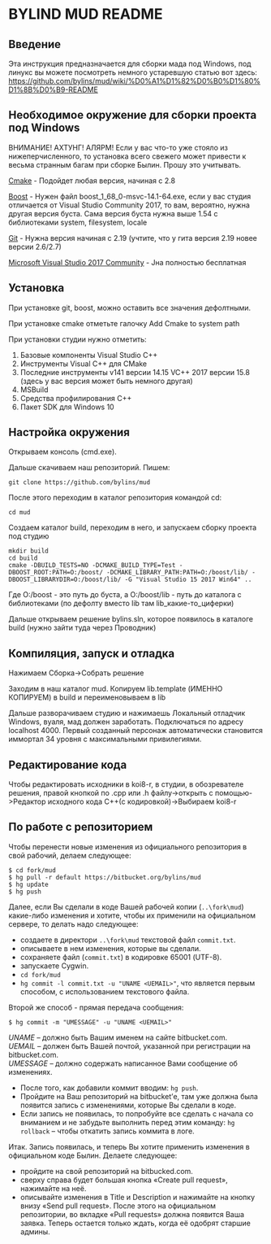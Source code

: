 ﻿# BYLIND MUD README

## Введение

Эта инструкция предназначается для сборки мада под Windows, под линукс вы можете посмотреть немного устаревшую статью вот здесь:
https://github.com/bylins/mud/wiki/%D0%A1%D1%82%D0%B0%D1%80%D1%8B%D0%B9-README

## Необходимое окружение для сборки проекта под Windows

ВНИМАНИЕ! АХТУНГ! АЛЯРМ! Если у вас что-то уже стояло из нижеперчисленного, то установка всего свежего может привести к весьма странным багам при сборке Былин. Прошу это учитывать.

[Cmake](https://cmake.org/download/) - Подойдет любая версия, начиная с 2.8

[Boost](https://sourceforge.net/projects/boost/files/boost-binaries/1.68.0/) - Нужен файл boost_1_68_0-msvc-14.1-64.exe, если у вас студия отличается от Visual Studio Community 2017, то вам, вероятно, нужна другая версия буста. Сама версия буста нужна выше 1.54 с библиотеками system, filesystem, locale

[Git](https://git-scm.com/downloads) - Нужна версия начиная с 2.19 (учтите, что у гита версия 2.19 новее версии 2.6/2.7)

[Microsoft Visual Studio 2017 Community](https://visualstudio.microsoft.com/ru/downloads/) - Jна полностью бесплатная

## Установка

При установке git, boost, можно оставить все значения дефолтными. 

При установке cmake отметьте галочку Add Cmake to system path

При установки студии нужно отметить:
  1. Базовые компоненты Visual Studio C++
  2. Инструменты Visual C++ для CMake
  3. Последние инструменты v141 версии 14.15 VC++ 2017 версии 15.8 (здесь у вас версия может быть немного другая)
  4. MSBuild
  5. Средства профилирования C++
  6. Пакет SDK для Windows 10

## Настройка окружения

Открываем консоль (cmd.exe).

Дальше скачиваем наш репозиторий. Пишем:

    git clone https://github.com/bylins/mud

После этого переходим в каталог репозитория командой cd:

    cd mud

Создаем каталог build, переходим в него, и запускаем сборку проекта под студию

    mkdir build
    cd build
    cmake -DBUILD_TESTS=NO -DCMAKE_BUILD_TYPE=Test -DBOOST_ROOT:PATH=O:/boost/ -DCMAKE_LIBRARY_PATH:PATH=O:/boost/lib/ -DBOOST_LIBRARYDIR=O:/boost/lib/ -G "Visual Studio 15 2017 Win64" ..

Где O:/boost - это путь до буста, а O:/boost/lib - путь до каталога с библиотеками (по дефолту вместо lib там lib_какие-то_циферки)

Дальше открываем решение bylins.sln, которое появилось в каталоге build (нужно зайти туда через Проводник)

## Компиляция, запуск и отладка

Нажимаем Сборка->Собрать решение

Заходим в наш каталог mud. Копируем lib.template (ИМЕННО КОПИРУЕМ) в build и переименовываем в lib

Дальше разворачиваем студию и нажимаешь Локальный отладчик Windows, вуаля, мад должен заработать. Подключаться по адресу localhost 4000. Первый созданный персонаж автоматически становится иммортал 34 уровня с максимальными привилегиями.

## Редактирование кода

Чтобы редактировать исходники в koi8-r, в студии, в обозревателе решения, правой кнопкой по .cpp или .h файлу->открыть с помощью->Редактор исходного кода C++(с кодировкой)->Выбираем koi8-r

## По работе с репозиторием
Чтобы перенести новые изменения из официального репозитория в свой рабочий, делаем следующее:

    $ cd fork/mud
    $ hg pull -r default https://bitbucket.org/bylins/mud
    $ hg update
    $ hg push

Далее, если Вы сделали в коде Вашей рабочей копии (`..\fork\mud`) какие-либо изменения и хотите, чтобы их применили на официальном сервере, то делать надо следующее:

  * cоздаете в директори `..\fork\mud` текстовой файл `commit.txt`.
  * описываете в нем изменения, которые вы сделали.
  * сохраняете файл (`commit.txt`) в кодировке 65001 (UTF-8).
  * запускаете Cygwin.
  * `cd fork/mud`
  * `hg commit -l commit.txt -u "UNAME <UEMAIL>"`, что является первым способом, с использованием текстового файла.

Второй же способ - прямая передача сообщения:

    $ hg commit -m "UMESSAGE" -u "UNAME <UEMAIL>"

*UNAME* – должно быть Вашим именем на сайте bitbucket.com.  
*UEMAIL* – должен быть Вашей почтой, указанной при регистрации на bitbucket.com.  
*UMESSAGE* – должно содержать написанное Вами сообщение об изменениях.

  * После того, как добавили коммит вводим: `hg push`.
  * Пройдите на Ваш репозиторий на bitbucket’е, там уже должна была появится запись с изменениями, которые Вы сделали в коде.
  * Если запись не появилась, то попробуйте все сделать с начала со вниманием и не забудьте выполнить перед этим команду: `hg rollback` – чтобы откатить запись коммита в логе.

Итак. Запись появилась, и теперь Вы хотите применить изменения в официальном коде Былин. Делаете следующее:

  - пройдите на свой репозиторий на bitbucked.com.
  - сверху справа будет большая кнопка «Create pull request», нажимайте на неё.
  - описывайте изменения в Title и Description и нажимайте на кнопку внизу «Send pull request». После этого на официальном репозитории, во вкладке «Pull requests» должна появится Ваша заявка. Теперь остается только ждать, когда её одобрят старшие админы.
